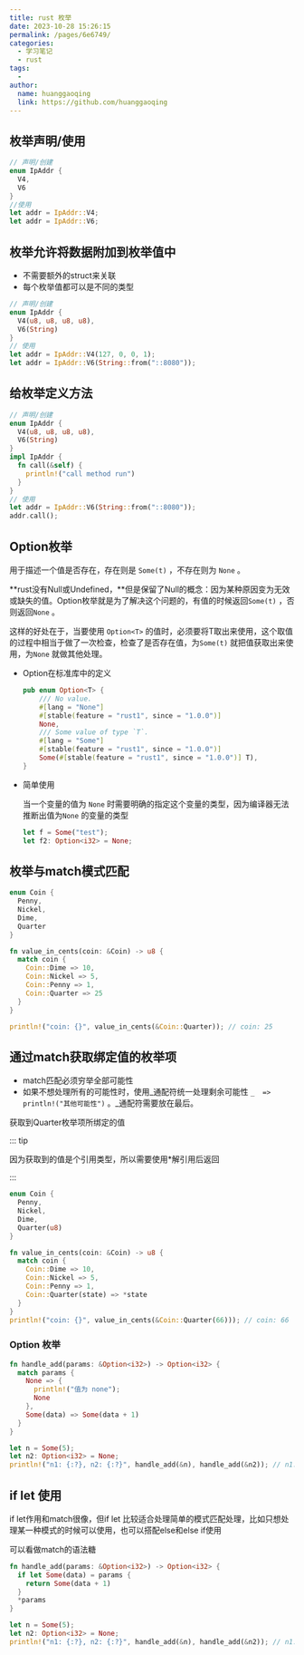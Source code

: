 ```yaml
---
title: rust 枚举
date: 2023-10-28 15:26:15
permalink: /pages/6e6749/
categories:
  - 学习笔记
  - rust
tags:
  - 
author: 
  name: huanggaoqing
  link: https://github.com/huanggaoqing
---
```


## 枚举声明/使用

```rust
// 声明/创建
enum IpAddr {
  V4,
  V6
}
//使用
let addr = IpAddr::V4;
let addr = IpAddr::V6;
```

## 枚举允许将数据附加到枚举值中

- 不需要额外的struct来关联
- 每个枚举值都可以是不同的类型

```rust
// 声明/创建
enum IpAddr {
  V4(u8, u8, u8, u8),
  V6(String)
}
// 使用
let addr = IpAddr::V4(127, 0, 0, 1);
let addr = IpAddr::V6(String::from("::8080"));
```

## 给枚举定义方法

```rust
// 声明/创建
enum IpAddr {
  V4(u8, u8, u8, u8),
  V6(String)
}
impl IpAddr {
  fn call(&self) {
    println!("call method run")
  }
}
// 使用
let addr = IpAddr::V6(String::from("::8080"));
addr.call();
```

## Option枚举

用于描述一个值是否存在，存在则是 `Some(t)` ，不存在则为 `None` 。

**rust没有Null或Undefined，**但是保留了Null的概念：因为某种原因变为无效或缺失的值。Option枚举就是为了解决这个问题的，有值的时候返回`Some(t)` ，否则返回`None` 。

这样的好处在于，当要使用 `Option<T>` 的值时，必须要将T取出来使用，这个取值的过程中相当于做了一次检查，检查了是否存在值，为`Some(t)` 就把值获取出来使用，为`None` 就做其他处理。

- Option在标准库中的定义
    
    ```rust
    pub enum Option<T> {
        /// No value.
        #[lang = "None"]
        #[stable(feature = "rust1", since = "1.0.0")]
        None,
        /// Some value of type `T`.
        #[lang = "Some"]
        #[stable(feature = "rust1", since = "1.0.0")]
        Some(#[stable(feature = "rust1", since = "1.0.0")] T),
    }
    ```
    
- 简单使用
    
    当一个变量的值为 `None` 时需要明确的指定这个变量的类型，因为编译器无法推断出值为`None` 的变量的类型
    
    ```rust
    let f = Some("test");
    let f2: Option<i32> = None;
    ```
    

## 枚举与match模式匹配

```rust
enum Coin {
  Penny,
  Nickel,
  Dime,
  Quarter
}

fn value_in_cents(coin: &Coin) -> u8 {
  match coin {
    Coin::Dime => 10,
    Coin::Nickel => 5,
    Coin::Penny => 1,
    Coin::Quarter => 25
  }
}

println!("coin: {}", value_in_cents(&Coin::Quarter)); // coin: 25
```

## 通过match获取绑定值的枚举项

- match匹配必须穷举全部可能性
- 如果不想处理所有的可能性时，使用_通配符统一处理剩余可能性 `_  => println!("其他可能性")` 。_通配符需要放在最后。

获取到Quarter枚举项所绑定的值

::: tip

因为获取到的值是个引用类型，所以需要使用*解引用后返回

:::

```rust
enum Coin {
  Penny,
  Nickel,
  Dime,
  Quarter(u8)
}

fn value_in_cents(coin: &Coin) -> u8 {
  match coin {
    Coin::Dime => 10,
    Coin::Nickel => 5,
    Coin::Penny => 1,
    Coin::Quarter(state) => *state
  }
}
println!("coin: {}", value_in_cents(&Coin::Quarter(66))); // coin: 66
```

### Option 枚举

```rust
fn handle_add(params: &Option<i32>) -> Option<i32> {
  match params {
    None => {
      println!("值为 none");
      None
    },
    Some(data) => Some(data + 1)
  }
}

let n = Some(5);
let n2: Option<i32> = None;
println!("n1: {:?}, n2: {:?}", handle_add(&n), handle_add(&n2)); // n1: Some(6), n2: None
```

## if let 使用

if let作用和match很像，但if let 比较适合处理简单的模式匹配处理，比如只想处理某一种模式的时候可以使用，也可以搭配else和else if使用

可以看做match的语法糖

```rust
fn handle_add(params: &Option<i32>) -> Option<i32> {
  if let Some(data) = params {
    return Some(data + 1)
  }
  *params
}

let n = Some(5);
let n2: Option<i32> = None;
println!("n1: {:?}, n2: {:?}", handle_add(&n), handle_add(&n2)); // n1: Some(6), n2: None
```
